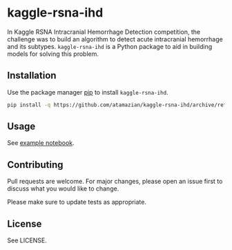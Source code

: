 # kaggle-rsna-ihd
In Kaggle RSNA Intracranial Hemorrhage Detection competition, the challenge was to build an algorithm to detect acute intracranial hemorrhage and its subtypes.
`kaggle-rsna-ihd` is a Python package to aid in building models for solving this problem.

## Installation

Use the package manager [pip](https://pip.pypa.io/en/stable/) to install `kaggle-rsna-ihd`.

```bash
pip install -q https://github.com/atamazian/kaggle-rsna-ihd/archive/refs/heads/main.zip
```

## Usage
See [example notebook](https://www.kaggle.com/atamazian/kaggle-rsna-ihd-usage-example-training).

## Contributing
Pull requests are welcome. For major changes, please open an issue first to discuss what you would like to change.

Please make sure to update tests as appropriate.

## License
See LICENSE.
